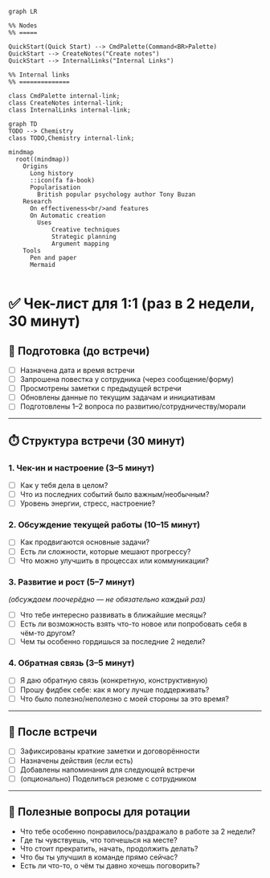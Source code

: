 
```mermaid
graph LR

%% Nodes
%% =====

QuickStart(Quick Start) --> CmdPalette(Command<BR>Palette)
QuickStart --> CreateNotes("Create notes")
QuickStart --> InternalLinks("Internal Links")

%% Internal links
%% ==============

class CmdPalette internal-link;
class CreateNotes internal-link;
class InternalLinks internal-link;

```




```mermaid
graph TD
TODO --> Chemistry 
class TODO,Chemistry internal-link;
```


```mermaid
mindmap
  root((mindmap))
    Origins
      Long history
      ::icon(fa fa-book)
      Popularisation
        British popular psychology author Tony Buzan
    Research
      On effectiveness<br/>and features
      On Automatic creation
        Uses
            Creative techniques
            Strategic planning
            Argument mapping
    Tools
      Pen and paper
      Mermaid


```


# ✅ Чек-лист для 1:1 (раз в 2 недели, 30 минут)

## 🧠 Подготовка (до встречи)
- [ ] Назначена дата и время встречи
- [ ] Запрошена повестка у сотрудника (через сообщение/форму)
- [ ] Просмотрены заметки с предыдущей встречи
- [ ] Обновлены данные по текущим задачам и инициативам
- [ ] Подготовлены 1–2 вопроса по развитию/сотрудничеству/морали

---

## ⏱️ Структура встречи (30 минут)

### 1. Чек-ин и настроение (3–5 минут)
- [ ] Как у тебя дела в целом?
- [ ] Что из последних событий было важным/необычным?
- [ ] Уровень энергии, стресс, настроение?

### 2. Обсуждение текущей работы (10–15 минут)
- [ ] Как продвигаются основные задачи?
- [ ] Есть ли сложности, которые мешают прогрессу?
- [ ] Что можно улучшить в процессах или коммуникации?

### 3. Развитие и рост (5–7 минут)
*(обсуждаем поочерёдно — не обязательно каждый раз)*
- [ ] Что тебе интересно развивать в ближайшие месяцы?
- [ ] Есть ли возможность взять что-то новое или попробовать себя в чём-то другом?
- [ ] Чем ты особенно гордишься за последние 2 недели?

### 4. Обратная связь (3–5 минут)
- [ ] Я даю обратную связь (конкретную, конструктивную)
- [ ] Прошу фидбек себе: как я могу лучше поддерживать?
- [ ] Что было полезно/неполезно с моей стороны за это время?

---

## 📝 После встречи
- [ ] Зафиксированы краткие заметки и договорённости
- [ ] Назначены действия (если есть)
- [ ] Добавлены напоминания для следующей встречи
- [ ] (опционально) Поделиться резюме с сотрудником

---

## 💬 Полезные вопросы для ротации

- Что тебе особенно понравилось/раздражало в работе за 2 недели?
- Где ты чувствуешь, что топчешься на месте?
- Что стоит прекратить, начать, продолжить делать?
- Что бы ты улучшил в команде прямо сейчас?
- Есть ли что-то, о чём ты давно хочешь поговорить?

